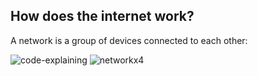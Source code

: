 ## How does the internet work?

A network is a group of devices connected to each other:

![code-explaining](https://github.com/aloefflerj/roadmaps/assets/51006938/4b810ba5-0148-439e-93b8-e9e566de8bc6)
![networkx4](https://github.com/aloefflerj/roadmaps/assets/51006938/103974cb-619f-43f0-9518-7b9092619a29)
